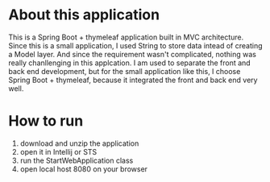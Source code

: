 
# About this application
This is a Spring Boot + thymeleaf application built in MVC architecture. 
Since this is a small application, I used String to store data intead of creating a Model layer.
And since the requirement wasn't complicated, nothing was really chanllenging in this applcation. 
I am used to separate the front and back end development, but for the small application like this, I choose Spring Boot + thymeleaf, because it integrated
the front and back end very well. 

# How to run
1. download and unzip the application
2. open it in Intellij or STS
3. run the StartWebApplication class
4. open local host 8080 on your browser






    




